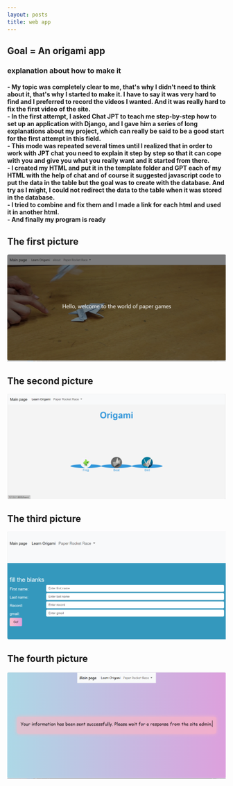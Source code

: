 ```yaml
---
layout: posts
title: web app
---
```



## Goal = An origami app
<h3>explanation about how to make it</h3>

<h4 style= "text-align:left;">
- My topic was completely clear to me, that's why I didn't need to think about it, that's why I started to make it. I have to say it was very hard to find and I preferred to record the videos I wanted. And it was really hard to fix the first video of the site.
<br>
- In the first attempt, I asked Chat JPT to teach me step-by-step how to set up an application with Django, and I gave him a series of long explanations about my project, which can really be said to be a good start for the first attempt in this field.
<br>
- This mode was repeated several times until I realized that in order to work with JPT chat you need to explain it step by step so that it can cope with you and give you what you really want and it started from there.
<br>
- I created my HTML and put it in the template folder and GPT each of my HTML with the help of chat and of course it suggested javascript code to put the data in the table but the goal was to create with the database. And try as I might, I could not redirect the data to the table when it was stored in the database.
<br>
- I tried to combine and fix them and I made a link for each html and used it in another html.
<br>
- And finally my program is ready 
</h4>

<h2  style="text-align:left;"> The first picture </h2>

![alt text](../assets/images/Screenshot%20(21).png)


<h2  style="text-align:left;"> The second picture </h2>

![alt text](../assets/images/Screenshot%20(22).png)

<h2  style="text-align:left;">  The third picture </h2>

![alt text](../assets/images/Screenshot%20(23).png)

<h2  style="text-align:left;">  The fourth picture </h2>

![alt text](../assets/images/Screenshot%20(24).png)



